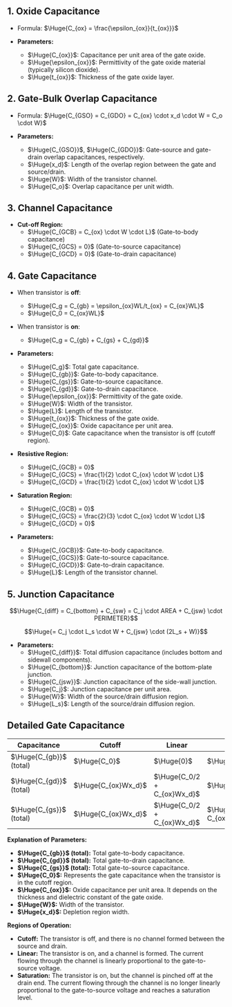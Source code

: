 ## **1. Oxide Capacitance**

* Formula: $\Huge{C_{ox} = \frac{\epsilon_{ox}}{t_{ox}}}$

* **Parameters:**
    *  $\Huge{C_{ox}}$: Capacitance per unit area of the gate oxide.
    *  $\Huge{\epsilon_{ox}}$: Permittivity of the gate oxide material (typically silicon dioxide).
    *  $\Huge{t_{ox}}$: Thickness of the gate oxide layer.

## **2. Gate-Bulk Overlap Capacitance**

* Formula: $\Huge{C_{GSO} = C_{GDO} = C_{ox} \cdot x_d \cdot W = C_o \cdot W}$

* **Parameters:**
    * $\Huge{C_{GSO}}$, $\Huge{C_{GDO}}$: Gate-source and gate-drain overlap capacitances, respectively.
    * $\Huge{x_d}$:  Length of the overlap region between the gate and source/drain.
    * $\Huge{W}$: Width of the transistor channel.
    * $\Huge{C_o}$:  Overlap capacitance per unit width.

## **3. Channel Capacitance**

* **Cut-off Region:**
   * $\Huge{C_{GCB} = C_{ox} \cdot W \cdot L}$  (Gate-to-body capacitance)
   * $\Huge{C_{GCS} = 0}$ (Gate-to-source capacitance)
   * $\Huge{C_{GCD} = 0}$ (Gate-to-drain capacitance)

## **4. Gate Capacitance**
* When transistor is **off**:
   * $\Huge{C_g = C_{gb} = \epsilon_{ox}WL/t_{ox} = C_{ox}WL}$
   * $\Huge{C_0 = C_{ox}WL}$
* When transistor is **on**:
   * $\Huge{C_g = C_{gb} + C_{gs} + C_{gd}}$
* **Parameters:**
   * $\Huge{C_g}$: Total gate capacitance.
   * $\Huge{C_{gb}}$: Gate-to-body capacitance.
   * $\Huge{C_{gs}}$: Gate-to-source capacitance.
   * $\Huge{C_{gd}}$: Gate-to-drain capacitance.
   * $\Huge{\epsilon_{ox}}$: Permittivity of the gate oxide.
   * $\Huge{W}$: Width of the transistor.
   * $\Huge{L}$: Length of the transistor.
   * $\Huge{t_{ox}}$: Thickness of the gate oxide.
   * $\Huge{C_{ox}}$: Oxide capacitance per unit area.
   * $\Huge{C_0}$: Gate capacitance when the transistor is off (cutoff region).

* **Resistive Region:**
   * $\Huge{C_{GCB} = 0}$
   * $\Huge{C_{GCS} = \frac{1}{2} \cdot C_{ox} \cdot W \cdot L}$
   * $\Huge{C_{GCD} = \frac{1}{2} \cdot C_{ox} \cdot W \cdot L}$

* **Saturation Region:**
   * $\Huge{C_{GCB} = 0}$
   * $\Huge{C_{GCS} = \frac{2}{3} \cdot C_{ox} \cdot W \cdot L}$
   * $\Huge{C_{GCD} = 0}$

* **Parameters:**
    * $\Huge{C_{GCB}}$: Gate-to-body capacitance.
    * $\Huge{C_{GCS}}$: Gate-to-source capacitance.
    * $\Huge{C_{GCD}}$: Gate-to-drain capacitance.
    * $\Huge{L}$: Length of the transistor channel.

## **5. Junction Capacitance**

$$\Huge{C_{diff} = C_{bottom} + C_{sw} = C_j \cdot AREA + C_{jsw} \cdot PERIMETER}$$

$$\Huge{= C_j \cdot L_s \cdot W + C_{jsw} \cdot (2L_s + W)}$$

* **Parameters:**
    * $\Huge{C_{diff}}$: Total diffusion capacitance (includes bottom and sidewall components).
    * $\Huge{C_{bottom}}$: Junction capacitance of the bottom-plate junction.
    * $\Huge{C_{jsw}}$: Junction capacitance of the side-wall junction.
    * $\Huge{C_j}$: Junction capacitance per unit area.
    * $\Huge{W}$: Width of the source/drain diffusion region.
    * $\Huge{L_s}$: Length of the source/drain diffusion region.

## Detailed Gate Capacitance

| Capacitance    | Cutoff            | Linear                | Saturation              |
| -------------- | ----------------- | --------------------- | ----------------------- |
| $\Huge{C_{gb}}$ (total) | $\Huge{C_0}$             | $\Huge{0}$                   | $\Huge{0}$                     |
| $\Huge{C_{gd}}$ (total) | $\Huge{C_{ox}Wx_d}$      | $\Huge{C_0/2 + C_{ox}Wx_d}$  | $\Huge{C_{ox}Wx_d}$            |
| $\Huge{C_{gs}}$ (total) | $\Huge{C_{ox}Wx_d}$      | $\Huge{C_0/2 + C_{ox}Wx_d}$  | $\Huge{2/3 C_0 + C_{ox}Wx_d}$ |

**Explanation of Parameters:**

*   **$\Huge{C_{gb}}$ (total):** Total gate-to-body capacitance.
*   **$\Huge{C_{gd}}$ (total):** Total gate-to-drain capacitance.
*   **$\Huge{C_{gs}}$ (total):** Total gate-to-source capacitance.
*   **$\Huge{C_0}$:**  Represents the gate capacitance when the transistor is in the cutoff region.
*   **$\Huge{C_{ox}}$:** Oxide capacitance per unit area. It depends on the thickness and dielectric constant of the gate oxide.
*   **$\Huge{W}$:** Width of the transistor.
*   **$\Huge{x_d}$:** Depletion region width.

**Regions of Operation:**

*   **Cutoff:** The transistor is off, and there is no channel formed between the source and drain.
*   **Linear:** The transistor is on, and a channel is formed. The current flowing through the channel is linearly proportional to the gate-to-source voltage.
*   **Saturation:** The transistor is on, but the channel is pinched off at the drain end. The current flowing through the channel is no longer linearly proportional to the gate-to-source voltage and reaches a saturation level.
